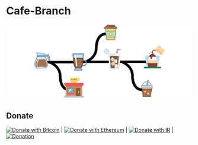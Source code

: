 # Cafe-Branch
![logo](./logo.png)
## Donate
[![Donate with Bitcoin](https://en.cryptobadges.io/badge/micro/3Ab1E9tjoX3GLRda7Sot96LjcYuqjaLrki)](https://en.cryptobadges.io/donate/3Ab1E9tjoX3GLRda7Sot96LjcYuqjaLrki) | [![Donate with Ethereum](https://en.cryptobadges.io/badge/micro/0x2Abb141C6EEb3A0741b64b1614e25Bb57b3f5760)](https://en.cryptobadges.io/donate/0x2Abb141C6EEb3A0741b64b1614e25Bb57b3f5760) | [![Donate with IR](https://img.shields.io/badge/IDPay-donate-blue.svg)](https://idpay.ir/cafebaranch) | [![Donation](https://img.shields.io/badge/coffeete-donate-964B00.svg)](https://www.coffeete.ir/CafeBranch) 
